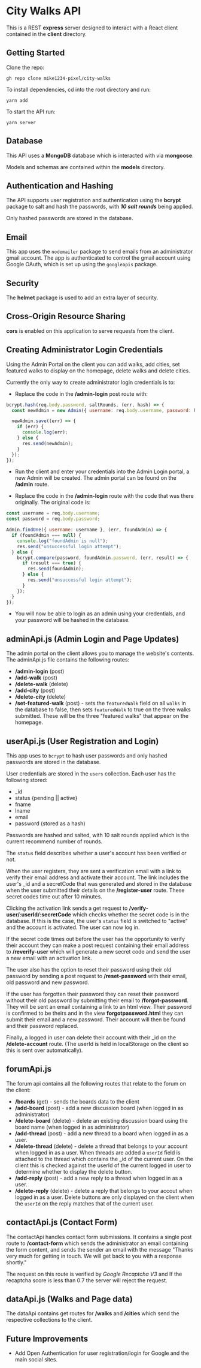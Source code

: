 <!-- @format -->

# City Walks API

This is a REST **express** server designed to interact with a React client contained in the **client** directory.

## Getting Started

Clone the repo:

`gh repo clone mike1234-pixel/city-walks`

To install dependencies, cd into the root directory and run:

`yarn add`

To start the API run:

`yarn server`

## Database

This API uses a **MongoDB** database which is interacted with via **mongoose**.

Models and schemas are contained within the **models** directory.

## Authentication and Hashing

The API supports user registration and authentication using the **bcrypt** package to salt and hash the passwords, with **_10 salt rounds_** being applied.

Only hashed passwords are stored in the database.

## Email

This app uses the `nodemailer` package to send emails from an administrator gmail account. The app is authenticated to control the gmail account using Google OAuth, which is set up using the `googleapis` package.

## Security

The **helmet** package is used to add an extra layer of security.

## Cross-Origin Resource Sharing

**cors** is enabled on this application to serve requests from the client.

## Creating Administrator Login Credentials

Using the Admin Portal on the client you can add walks, add cities, set featured walks to display on the homepage, delete walks and delete cities.

Currently the only way to create administrator login credentials is to:

- Replace the code in the **/admin-login** post route with:

```javascript
bcrypt.hash(req.body.password, saltRounds, (err, hash) => {
  const newAdmin = new Admin({ username: req.body.username, password: hash });

  newAdmin.save((err) => {
    if (err) {
      console.log(err);
    } else {
      res.send(newAdmin);
    }
  });
});
```

- Run the client and enter your credentials into the Admin Login portal, a new Admin will be created. The admin portal can be found on the **/admin** route.

- Replace the code in the **/admin-login** route with the code that was there originally. The original code is:

```javascript
const username = req.body.username;
const password = req.body.password;

Admin.findOne({ username: username }, (err, foundAdmin) => {
  if (foundAdmin === null) {
    console.log("foundAdmin is null");
    res.send("unsuccessful login attempt");
  } else {
    bcrypt.compare(password, foundAdmin.password, (err, result) => {
      if (result === true) {
        res.send(foundAdmin);
      } else {
        res.send("unsuccessful login attempt");
      }
    });
  }
});
```

- You will now be able to login as an admin using your credentials, and your password will be hashed in the database.

## adminApi.js (Admin Login and Page Updates)

The admin portal on the client allows you to manage the website's contents. The adminApi.js file contains the following routes:

- **/admin-login** (post)
- **/add-walk** (post)
- **/delete-walk** (delete)
- **/add-city** (post)
- **/delete-city** (delete)
- **/set-featured-walk** (post) - sets the `featuredWalk` field on all `walks` in the database to false, then sets `featuredWalk` to true on the three walks submitted. These will be the three "featured walks" that appear on the homepage.

## userApi.js (User Registration and Login)

This app uses to `bcrypt` to hash user passwords and only hashed passwords are stored in the database.

User credentials are stored in the `users` collection. Each user has the following stored:

- \_id
- status {pending || active}
- fname
- lname
- email
- password (stored as a hash)

Passwords are hashed and salted, with 10 salt rounds applied which is the current recommend number of rounds.

The `status` field describes whether a user's account has been verified or not.

When the user registers, they are sent a verification email with a link to verify their email address and activate their account. The link includes the user's \_id and a secretCode that was generated and stored in the database when the user submitted their details on the **/register-user** route. These secret codes time out after 10 minutes.

Clicking the activation link sends a get request to **/verify-user/:userId/:secretCode** which checks whether the secret code is in the database. If this is the case, the user's `status` field is switched to "active" and the account is activated. The user can now log in.

If the secret code times out before the user has the opportunity to verify their account they can make a post request containing their email address to **/reverify-user** which will generate a new secret code and send the user a new email with an activation link.

The user also has the option to reset their password using their old password by sending a post request to **/reset-password** with their email, old password and new password.

If the user has forgotten their password they can reset their password without their old password by submitting their email to **/forgot-password**. They will be sent an email containing a link to an html view. Their password is confirmed to be theirs and in the view **forgotpassword.html** they can submit their email and a new password. Their account will then be found and their password replaced.

Finally, a logged in user can delete their account with their \_id on the **/delete-account** route. (The userId is held in localStorage on the client so this is sent over automatically).

## forumApi.js

The forum api contains all the following routes that relate to the forum on the client:

- **/boards** (get) - sends the boards data to the client
- **/add-board** (post) - add a new discussion board (when logged in as administrator)
- **/delete-board** (delete) - delete an existing discussion board using the board name (when logged in as administrator)
- **/add-thread** (post) - add a new thread to a board when logged in as a user.
- **/delete-thread** (delete) - delete a thread that belongs to your account when logged in as a user. When threads are added a `userId` field is attached to the thread which contains the \_id of the current user. On the client this is checked against the userId of the current logged in user to determine whether to display the delete button.
- **/add-reply** (post) - add a new reply to a thread when logged in as a user.
- **/delete-reply** (delete) - delete a reply that belongs to your accout when logged in as a user. Delete buttons are only displayed on the client when the `userId` on the reply matches that of the current user.

## contactApi.js (Contact Form)

The contactApi handles contact form submissions. It contains a single post route to **/contact-form** which sends the administrator an email containing the form content, and sends the sender an email with the message "Thanks very much for getting in touch. We will get back to you with a response shortly."

The request on this route is verified by _Google Recaptcha V3_ and If the recaptcha score is less than 0.7 the server will reject the request.

## dataApi.js (Walks and Page data)

The dataApi contains get routes for **/walks** and **/cities** which send the respective collections to the client.

## Future Improvements

- Add Open Authentication for user registration/login for Google and the main social sites.
